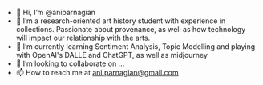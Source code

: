 - 👋 Hi, I’m @aniparnagian
- 👀 I’m a research-oriented art history student with experience in collections. Passionate about provenance, as well as how technology will impact our relationship with the arts.
- 🌱 I’m currently learning Sentiment Analysis, Topic Modelling and playing with OpenAI's DALLE and ChatGPT, as well as midjourney 
- 💞️ I’m looking to collaborate on ...
- 📫 How to reach me at ani.parnagian@gmail.com

<!---
aniparnagian/aniparnagian is a ✨ special ✨ repository because its `README.md` (this file) appears on your GitHub profile.
You can click the Preview link to take a look at your changes.
--->
